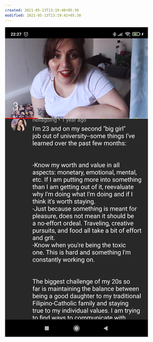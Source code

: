 ```yaml
---
created: 2021-05-13T13:19:40+05:30
modified: 2021-05-13T13:19:42+05:30
---
```


![Image](./IMG_1620892179995.jpg)
